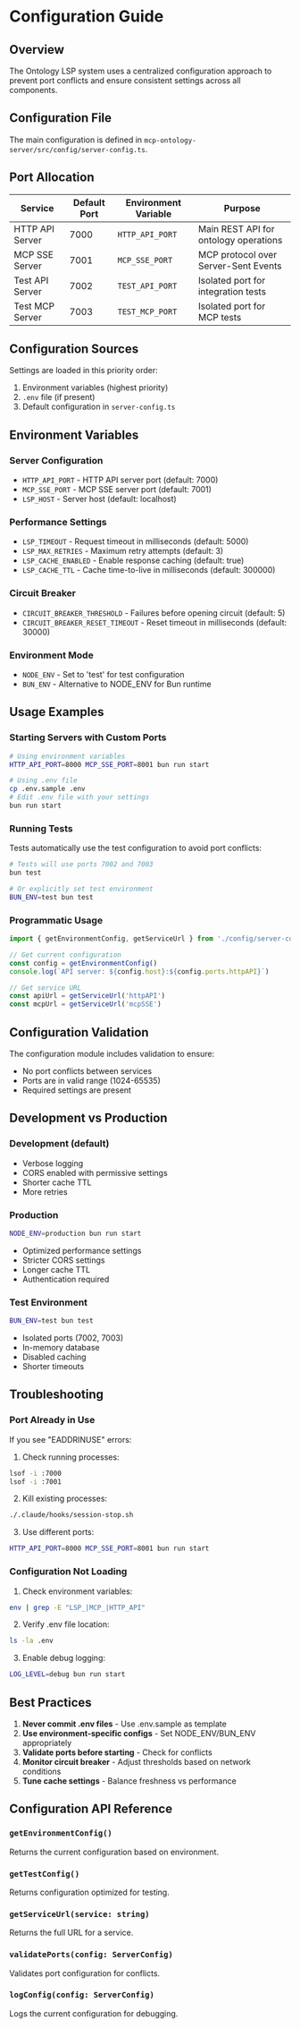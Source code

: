 # Configuration Guide

## Overview

The Ontology LSP system uses a centralized configuration approach to prevent port conflicts and ensure consistent settings across all components.

## Configuration File

The main configuration is defined in `mcp-ontology-server/src/config/server-config.ts`.

## Port Allocation

| Service | Default Port | Environment Variable | Purpose |
|---------|-------------|---------------------|---------|
| HTTP API Server | 7000 | `HTTP_API_PORT` | Main REST API for ontology operations |
| MCP SSE Server | 7001 | `MCP_SSE_PORT` | MCP protocol over Server-Sent Events |
| Test API Server | 7002 | `TEST_API_PORT` | Isolated port for integration tests |
| Test MCP Server | 7003 | `TEST_MCP_PORT` | Isolated port for MCP tests |

## Configuration Sources

Settings are loaded in this priority order:
1. Environment variables (highest priority)
2. `.env` file (if present)
3. Default configuration in `server-config.ts`

## Environment Variables

### Server Configuration
- `HTTP_API_PORT` - HTTP API server port (default: 7000)
- `MCP_SSE_PORT` - MCP SSE server port (default: 7001)
- `LSP_HOST` - Server host (default: localhost)

### Performance Settings
- `LSP_TIMEOUT` - Request timeout in milliseconds (default: 5000)
- `LSP_MAX_RETRIES` - Maximum retry attempts (default: 3)
- `LSP_CACHE_ENABLED` - Enable response caching (default: true)
- `LSP_CACHE_TTL` - Cache time-to-live in milliseconds (default: 300000)

### Circuit Breaker
- `CIRCUIT_BREAKER_THRESHOLD` - Failures before opening circuit (default: 5)
- `CIRCUIT_BREAKER_RESET_TIMEOUT` - Reset timeout in milliseconds (default: 30000)

### Environment Mode
- `NODE_ENV` - Set to 'test' for test configuration
- `BUN_ENV` - Alternative to NODE_ENV for Bun runtime

## Usage Examples

### Starting Servers with Custom Ports

```bash
# Using environment variables
HTTP_API_PORT=8000 MCP_SSE_PORT=8001 bun run start

# Using .env file
cp .env.sample .env
# Edit .env file with your settings
bun run start
```

### Running Tests

Tests automatically use the test configuration to avoid port conflicts:

```bash
# Tests will use ports 7002 and 7003
bun test

# Or explicitly set test environment
BUN_ENV=test bun test
```

### Programmatic Usage

```typescript
import { getEnvironmentConfig, getServiceUrl } from './config/server-config'

// Get current configuration
const config = getEnvironmentConfig()
console.log(`API server: ${config.host}:${config.ports.httpAPI}`)

// Get service URL
const apiUrl = getServiceUrl('httpAPI')
const mcpUrl = getServiceUrl('mcpSSE')
```

## Configuration Validation

The configuration module includes validation to ensure:
- No port conflicts between services
- Ports are in valid range (1024-65535)
- Required settings are present

## Development vs Production

### Development (default)
- Verbose logging
- CORS enabled with permissive settings
- Shorter cache TTL
- More retries

### Production
```bash
NODE_ENV=production bun run start
```
- Optimized performance settings
- Stricter CORS settings
- Longer cache TTL
- Authentication required

### Test Environment
```bash
BUN_ENV=test bun test
```
- Isolated ports (7002, 7003)
- In-memory database
- Disabled caching
- Shorter timeouts

## Troubleshooting

### Port Already in Use

If you see "EADDRINUSE" errors:

1. Check running processes:
```bash
lsof -i :7000
lsof -i :7001
```

2. Kill existing processes:
```bash
./.claude/hooks/session-stop.sh
```

3. Use different ports:
```bash
HTTP_API_PORT=8000 MCP_SSE_PORT=8001 bun run start
```

### Configuration Not Loading

1. Check environment variables:
```bash
env | grep -E "LSP_|MCP_|HTTP_API"
```

2. Verify .env file location:
```bash
ls -la .env
```

3. Enable debug logging:
```bash
LOG_LEVEL=debug bun run start
```

## Best Practices

1. **Never commit .env files** - Use .env.sample as template
2. **Use environment-specific configs** - Set NODE_ENV/BUN_ENV appropriately
3. **Validate ports before starting** - Check for conflicts
4. **Monitor circuit breaker** - Adjust thresholds based on network conditions
5. **Tune cache settings** - Balance freshness vs performance

## Configuration API Reference

### `getEnvironmentConfig()`
Returns the current configuration based on environment.

### `getTestConfig()`
Returns configuration optimized for testing.

### `getServiceUrl(service: string)`
Returns the full URL for a service.

### `validatePorts(config: ServerConfig)`
Validates port configuration for conflicts.

### `logConfig(config: ServerConfig)`
Logs the current configuration for debugging.